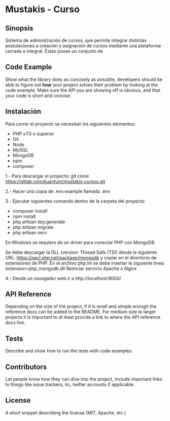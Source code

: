 ﻿# Mustakis - Curso

## Sinopsis

Sistema de administración de cursos, que permite integrar distintas postulaciones a creación y asignación de cursos mediante una plataforma cerrada e integral. Éstas posee un conjunto de 

## Code Example

Show what the library does as concisely as possible, developers should be able to figure out **how** your project solves their problem by looking at the code example. Make sure the API you are showing off is obvious, and that your code is short and concise.

## Instalación

Para correr el proyecto se necesitan los siguientes elementos:

- PHP v7.0 o superior
- Git
- Node
- MySQL
- MongoDB
- npm
- composer

1.- Para descargar el proyecto:
git clone https://gitlab.com/kuantum/mustakis-cursos.git

2.- Hacer una copia de .env.example llamada .env

3.- Ejecutar siguientes comando dentro de la carpeta del proyecto:
- composer install
- npm install
- php artisan key:generate
- php artisan migrate
- php artisan serv

En Windows se requiere de un driver para conectar PHP con MongoDB.

Se debe descargar la DLL (version: Thread Safe (TS)) desde la siguiente URL: https://pecl.php.net/package/mongodb y copiar en el directorio de extensiones de PHP.
En el archivo php.ini se debe insertar la siguiente linea: extension=php_mongodb.dll
Reiniciar servicio Apache o Nginx

4.- Desde un navegador web ir a http://localhost:8000/

## API Reference

Depending on the size of the project, if it is small and simple enough the reference docs can be added to the README. For medium size to larger projects it is important to at least provide a link to where the API reference docs live.

## Tests

Describe and show how to run the tests with code examples.

## Contributors

Let people know how they can dive into the project, include important links to things like issue trackers, irc, twitter accounts if applicable.

## License

A short snippet describing the license (MIT, Apache, etc.)
